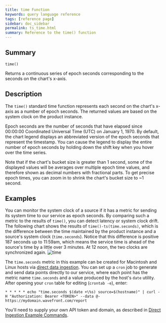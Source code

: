 ```yaml
---
title: time Function
keywords: query language reference
tags: [reference page]
sidebar: doc_sidebar
permalink: ts_time.html
summary: Reference to the time() function
---
```

## Summary
```
time()
```
Returns a continuous series of epoch seconds corresponding to the seconds on the chart's x-axis.


## Description

The `time()` standard time function represents each second on the chart's x-axis as a number of epoch seconds. The returned values are based on the system clock on the product instance.

Epoch seconds are the number of seconds that have elapsed since 00:00:00 Coordinated Universal Time (UTC) on January 1, 1970.
By default, the chart legend displays an abbreviated version of the epoch seconds that represent the timestamp. You can cause the legend to display the entire number of epoch seconds by holding down the shift key when you hover over the time series.

Note that if the chart's bucket size is greater than 1 second, some of the displayed values will be averages over multiple epoch time values, and therefore shown as decimal numbers with fractional parts. To get precise epoch times, you can zoom in to shrink the chart's bucket size to ~1 second.

## Examples

You can monitor the system clock of a source if it has a metric for sending its system time to our service as epoch seconds. By comparing such a metric to the results of `time()`, you can detect latency or system clock drift. The following chart shows the results of `time()-ts(time.seconds)`, which is the difference between the time maintained by the product instance and a source's system clock (`time.seconds`). Notice that this difference is positive 187 seconds up to 11:59am, which means the service time is ahead of the source's time by a little over 3 minutes. At 12 noon, the two clocks are synchronized again. 
![time](images/ts_time_clock_drift.png)

The `time.seconds` metric in this example can be created for Macintosh and Linux hosts via [direct data ingestion](direct_ingestion.html). You can set up a `cron` job to generate and send data points directly to our service, where each point has the metric name `time.seconds` and a value produced by the host's `date` utility. After opening your `cron` table for editing (`crontab -e`), enter:

```
* * * * * echo "time.seconds $(date +\%s) source=$(hostname)" | curl -H "Authorization: Bearer <TOKEN>" --data @- https://mydomain.wavefront.com/report
```
You'll need to supply your own API token and domain, as described in [Direct Ingestion Example Commands](direct_ingestion.html#direct-ingestion-example-commands).
